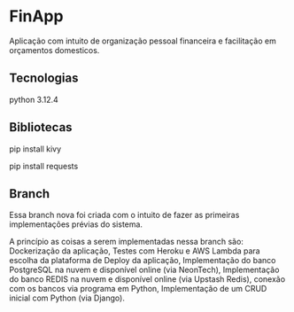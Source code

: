 # FinApp

Aplicação com intuito de organização pessoal financeira e facilitação 
em orçamentos domesticos.

## Tecnologias

python 3.12.4

## Bibliotecas

pip install kivy

pip install requests


## Branch

Essa branch nova foi criada com o intuito de fazer as primeiras implementações prévias do sistema.

A princípio as coisas a serem implementadas nessa branch são: Dockerização da aplicação, Testes com Heroku e AWS Lambda para escolha da plataforma de Deploy da aplicação, Implementação do banco PostgreSQL na nuvem e disponível online (via NeonTech), Implementação do banco REDIS na nuvem e disponível online (via Upstash Redis), conexão com os bancos via programa em Python, Implementação de um CRUD inicial com Python (via Django).

